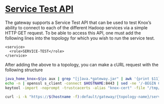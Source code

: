 # [Service Test API ](https://knox.apache.org/books/knox-2-0-0/user-guide.html#Service+Test+API)



The gateway supports a Service Test API that can be used to test Knox’s ability to connect to each of the different Hadoop services via a simple HTTP GET request. To be able to access this API, one must add the following lines into the topology for which you wish to run the service test.
```
<service>
  <role>SERVICE-TEST</role>
</service>
```
After adding the above to a topology, you can make a cURL request with the following structure


```bash
java_home_knox=$(ps aux | grep "[j]ava.*gateway.jar" | awk '{print $11}' | xargs dirname | xargs dirname)
echo -n | openssl s_client -connect $HOSTNAME:8443 | sed -ne '/-BEGIN CERTIFICATE-/,/-END CERTIFICATE-/p' > /tmp/knoxcert.crt
keytool -import -noprompt -trustcacerts -alias "knox-cert" -file "/tmp/knoxcert.crt" -keystore "$java_home_knox/jre/lib/security/cacerts" -storepass "changeit"

curl -i -k "https://$(hostname -f):default/gateway/{topology-name}/service-test?username=admin&password=admin-password"
```

